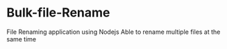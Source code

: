 # Bulk-file-Rename
File Renaming application using Nodejs 
Able to rename multiple files at the same time 

